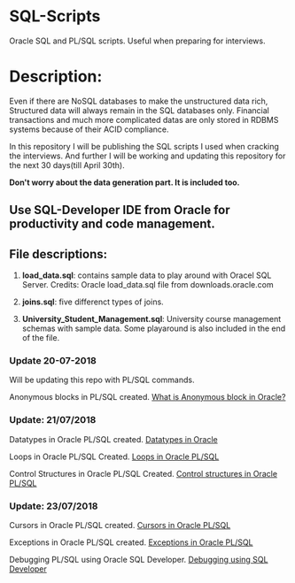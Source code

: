 # SQL-Scripts
Oracle SQL and PL/SQL scripts. Useful when preparing for interviews.

# Description:
Even if there are NoSQL databases to make the unstructured data rich, Structured data will always remain in the SQL databases only. Financial transactions and much more complicated datas are only stored in RDBMS systems because of their ACID compliance.

In this repository I will be publishing the SQL scripts I used when cracking the interviews. And further I will be working and updating this repository for the next 30 days(till April 30th).

**Don't worry about the data generation part. It is included too.**

## Use SQL-Developer IDE from Oracle for productivity and code management.

## File descriptions:

1. **load_data.sql**:
      contains sample data to play around with Oracel SQL Server.
Credits: Oracle load_data.sql file from downloads.oracle.com

2. **joins.sql**:
      five differenct types of joins.
      
3. **University_Student_Management.sql**:
      University course management schemas with sample data. Some playaround is also included in the end of the file.

### Update 20-07-2018
Will be updating this repo with PL/SQL commands.

Anonymous blocks in PL/SQL created. [What is Anonymous block in Oracle?](https://www.google.co.in/search?q=what+is+anonymous+block+in+oracle&oq=what+is+anonymous+blo&aqs=chrome.0.0j69i57j0l4.6157j1j7&sourceid=chrome&ie=UTF-8)

### Update: 21/07/2018
Datatypes in Oracle PL/SQL created. [Datatypes in Oracle](https://docs.oracle.com/cd/B28359_01/appdev.111/b28370/datatypes.htm#i10924)

Loops in Oracle PL/SQL Created. [Loops in Oracle PL/SQL](https://docs.oracle.com/cd/B28359_01/appdev.111/b28370/loop_statement.htm#LNPLS01328)

Control Structures in Oracle PL/SQL Created. [Control structures in Oracle PL/SQL](https://docs.oracle.com/cd/B19306_01/appdev.102/b14261/controlstructures.htm)

### Update: 23/07/2018
Cursors in Oracle PL/SQL created. [Cursors in Oracle PL/SQL](https://www.tutorialspoint.com/plsql/plsql_cursors.htm)

Exceptions in Oracle PL/SQL created. [Exceptions in Oracle PL/SQL](https://docs.oracle.com/cd/E11882_01/timesten.112/e21639/exceptions.htm#TTPLS191)

Debugging PL/SQL using Oracle SQL Developer. [Debugging using SQL Developer](http://www.oracle.com/webfolder/technetwork/tutorials/obe/db/11g/r2/prod/appdev/sqldev/plsql_debug/plsql_debug_otn.htm)